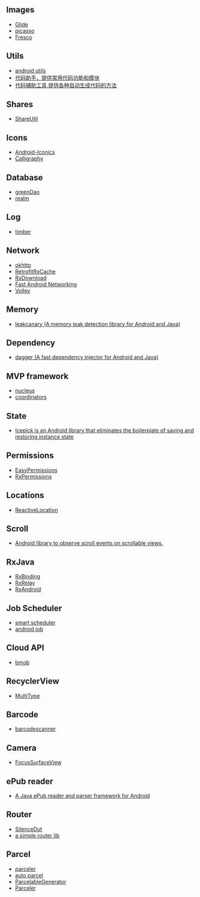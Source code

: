 Images
---
- [Glide](https://github.com/bumptech/glide)
- [picasso](https://github.com/square/picasso)
- [Fresco](http://frescolib.org/)

Utils
---
- [android utils](https://github.com/loganfreeman/AndroidUtilCode)
- [代码助手，提供常用代码功能和模块](https://github.com/boredream/bdcodehelper)
- [代码辅助工具,提供各种自动生成代码的方法](https://github.com/boredream/CodeUtils)

Shares
---
- [ShareUtil](https://github.com/shaohui10086/ShareUtil)

Icons
---
- [Android-Iconics](https://github.com/mikepenz/Android-Iconics)
- [Calligraphy](https://github.com/chrisjenx/Calligraphy)

Database
---
- [greenDao](https://github.com/greenrobot/greenDAO)
- [realm](https://github.com/realm/realm-java)

Log
---
- [timber](https://github.com/JakeWharton/timber)

Network
---
- [okhttp](http://square.github.io/okhttp/)
- [RetrofitRxCache](https://github.com/cpoopc/RetrofitRxCache)
- [RxDownload](https://github.com/ssseasonnn/RxDownload)
- [Fast Android Networking](https://github.com/amitshekhariitbhu/Fast-Android-Networking)
- [Volley](https://guides.codepath.com/android/Networking-with-the-Volley-Library)

Memory
---
- [leakcanary (A memory leak detection library for Android and Java) ](https://github.com/square/leakcanary)

Dependency
---
- [dagger (A fast dependency injector for Android and Java) ](http://square.github.io/dagger/)

MVP framework
---
- [nucleus](https://github.com/konmik/nucleus.git)
- [coordinators](https://github.com/square/coordinators)

State
---
- [Icepick is an Android library that eliminates the boilerplate of saving and restoring instance state](https://github.com/frankiesardo/icepick.git)

Permissions
---
- [EasyPermissions ](https://github.com/googlesamples/easypermissions)
- [RxPermissions](https://github.com/tbruyelle/RxPermissions)

Locations
---
- [ReactiveLocation](https://github.com/mcharmas/Android-ReactiveLocation)

Scroll
---
- [Android library to observe scroll events on scrollable views.](https://github.com/ksoichiro/Android-ObservableScrollView)

RxJava
---
- [RxBinding](https://github.com/JakeWharton/RxBinding)
- [RxRelay](https://github.com/JakeWharton/RxRelay)
- [RxAndroid](https://github.com/ReactiveX/RxAndroid)

Job Scheduler
---
- [smart scheduler](https://github.com/hypertrack/smart-scheduler-android)
- [android job](https://github.com/evernote/android-job)

Cloud API
---
- [bmob](http://docs.bmob.cn/data/Android/b_developdoc/doc/index.html#兼容Android6.0系统)

RecyclerView
---
- [MultiType](https://github.com/drakeet/MultiType)


Barcode
---
- [barcodescanner](https://github.com/dm77/barcodescanner)

Camera
---
- [FocusSurfaceView](https://github.com/CGmaybe10/FocusSurfaceView)

ePub reader
---
- [A Java ePub reader and parser framework for Android](https://github.com/FolioReader/FolioReader-Android)

Router
---
- [SilenceDut](https://github.com/SilenceDut/Router)
- [a simple router lib](https://github.com/yjfnypeu/Router)

Parcel
---
- [parceler](https://github.com/johncarl81/parceler)
- [auto parcel](https://github.com/frankiesardo/auto-parcel)
- [ParcelableGenerator](https://github.com/baoyongzhang/ParcelableGenerator)
- [Parceler](https://github.com/yjfnypeu/Parceler)
